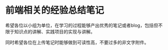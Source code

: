 # 前端相关的经验总结笔记

希望各位以小组为单位，在学习的过程能够产出优秀的笔记或者blog，包括但不限于知识点的讲解、实践项目的实现与讲解。

同时希望各位在上传笔记时能够做到可读性高，不要过多的非文字附件。
